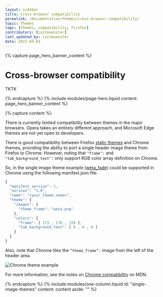 ```yaml
---
layout: sidebar
title: Cross-browser compatibility
permalink: /documentation/themes/cross-browser-compatibility/
topic: Themes
tags: [themes, compatibility, firefox]
contributors: [caitmuenster]
last_updated_by: caitmuenster
date: 2021-04-02 
---
```


<!-- Page Hero Banner -->

{% capture page_hero_banner_content %}

# Cross-browser compatibility
TKTK

{% endcapture %}
{% include modules/page-hero.liquid
    content: page_hero_banner_content
%}

<!-- End Page Hero Banner -->

<!-- Single Column Body Module -->

{% capture content %}

There is currently limited compatibility between themes in the major browsers. Opera takes an entirely different approach, and Microsoft Edge themes are not yet open to developers.

There is good compatibility between Firefox [static themes](/documentation/themes/static-themes/) and Chrome themes, providing the ability to port a single header image theme from Firefox to Chrome. However, noting that `"frame":` and `"tab_background_text":` only support RGB color array definition on Chrome.

So, in the single image theme example [(weta_fade)](https://github.com/mdn/webextensions-examples/tree/master/themes/weta_fade) could be supported in Chrome using the following manifest.json file:

 <!-- Syntax Highlighting -->

```js
{
  "manifest_version": 2,
  "version": "1.0",
  "name": "<your_theme_name>",
  "theme": {
    "images": {
      "theme_frame": "weta.png"
    },
    "colors": {
      "frame": [ 173 , 176 , 159 ],
      "tab_background_text": [ 0 , 0 , 0 ]
    }
  }
}
```
<!-- END: Syntax Highlighting -->

Also, note that Chrome tiles the `“theme_frame”:` image from the left of the header area.

![Chrome theme example](/assets/img/documentation/themes/chrome-theme-example.png)

For more information, see the notes on [Chrome compatibility](https://developer.mozilla.org/docs/Mozilla/Add-ons/WebExtensions/manifest.json/theme#chrome_compatibility) on MDN.

{% endcapture %}
{% include modules/one-column.liquid
  id: "single-image-themes"
  content: content
  aside: ""
%}

<!-- END: Single Column Body Module -->